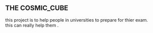 ## THE COSMIC_CUBE
this project is to help people in universities to prepare for thier exam.
<br>
this can really help them .
